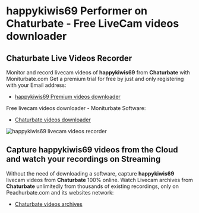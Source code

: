 # happykiwis69 Performer on Chaturbate - Free LiveCam videos downloader

## Chaturbate Live Videos Recorder

Monitor and record livecam videos of **happykiwis69** from **Chaturbate** with Moniturbate.com
Get a premium trial for free by just and only registering with your Email address:
* [happykiwis69 Premium videos downloader](https://moniturbate.com/request-demo-licence-key.html)

Free livecam videos downloader - Moniturbate Software:
* [Chaturbate videos downloader](https://moniturbate.com/moniturbate-download-software.html)

![happykiwis69 livecam videos recorder](https://peachurnet.com/templates/moniturbate-software.png)


## Capture happykiwis69 videos from the Cloud and watch your recordings on Streaming

Without the need of downloading a software, capture **happykiwis69** livecam videos from **Chaturbate** 100% online.
Watch Livecam archives from **Chaturbate** unlimitedly from thousands of existing recordings, only on Peachurbate.com and its websites network:
* [Chaturbate videos archives](https://peachurnet.com/)
